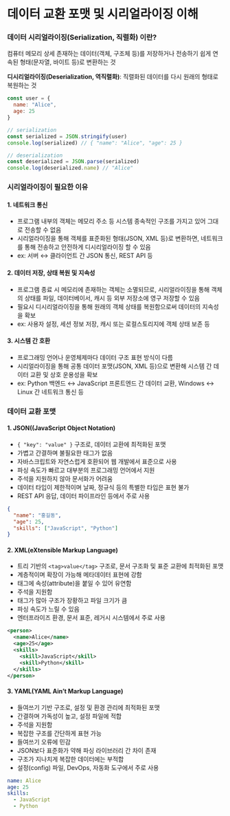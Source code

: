 # 데이터 교환 포맷 및 시리얼라이징 이해

### **데이터 시리얼라이징(Serialization, 직렬화) 이란?**

컴퓨터 메모리 상세 존재하는 데이터(객체, 구조체 등)를 저장하거나 전송하기 쉽게 연속된 형태(문자열, 바이트 등)로 변환하는 것

**디시리얼라이징(Deserialization, 역직렬화)**: 직렬화된 데이터를 다시 원래의 형태로 복원하는 것

```jsx
const user = {
  name: "Alice",
  age: 25
}

// serialization
const serialized = JSON.stringify(user)
console.log(serialized) // { "name": "Alice", "age": 25 }

// deserialization
const deserialized = JSON.parse(serialized)
console.log(deserialized.name) // "Alice"
```

### **시리얼라이징이 필요한 이유**
#### 1. 네트워크 통신
- 프로그램 내부의 객체는 메모리 주소 등 시스템 종속적인 구조를 가지고 있어 그대로 전송할 수 없음
- 시리얼라이징을 통해 객체를 표준화된 형태(JSON, XML 등)로 변환하면, 네트워크를 통해 전송하고 안전하게 디시리얼라이징 할 수 있음
- ex: 서버 ↔ 클라이언트 간 JSON 통신, REST API 등
#### 2. 데이터 저장, 상태 복원 및 지속성
- 프로그램 종료 시 메모리에 존재하는 객체는 소멸되므로, 시리얼라이징을 통해 객체의 상태를 파일, 데이터베이서, 캐시 등 외부 저장소에 영구 저장할 수 있음
- 필요시 디시리얼라이징을 통해 원래의 객체 상태를 복원함으로써 데이터의 지속성을 확보
- ex: 사용자 설정, 세션 정보 저장, 캐시 또는 로컬스토리지에 객체 상태 보존 등
#### 3. 시스템 간 호환
- 프로그래밍 언어나 운영체제마다 데이터 구조 표현 방식이 다름
- 시리얼라이징을 통해 공통 데이터 포맷(JSON, XML 등)으로 변환해 시스템 간 데이터 교환 및 상호 운용성을 확보
- ex: Python 백엔드 ↔ JavaScript 프론트엔드 간 데이터 교환, Windows ↔ Linux 간 네트워크 통신 등

### **데이터 교환 포맷**
#### 1. JSON((JavaScript Object Notation)
- `{ "key": "value" }` 구조로, 데이터 교환에 최적화된 포맷
- 가볍고 간결하며 불필요한 태그가 없음
- 자바스크립트와 자연스럽게 호환되어 웹 개발에서 표준으로 사용
- 파싱 속도가 빠르고 대부분의 프로그래밍 언어에서 지원
- 주석을 지원하지 않아 문서화가 어려움
- 데이터 타입이 제한적이며 날짜, 정규식 등의 특별한 타입은 표현 불가
- REST API 응답, 데이터 파이프라인 등에서 주로 사용

```json
{
  "name": "홍길동",
  "age": 25,
  "skills": ["JavaScript", "Python"]
}
```

#### 2. XML(eXtensible Markup Language)
- 트리 기반의 `<tag>value</tag>` 구조로, 문서 구조화 및 표준 교환에 최적화된 포맷
- 계층적이며 확장이 가능해 메타데이터 표현에 강함
- 태그에 속성(attribute)을 붙일 수 있어 유연함
- 주석을 지원함
- 태그가 많아 구조가 장황하고 파일 크기가 큼
- 파싱 속도가 느릴 수 있음
- 엔터프라이즈 환경, 문서 표준, 레거시 시스템에서 주로 사용

```xml
<person>
  <name>Alice</name>
  <age>25</age>
  <skills>
    <skill>JavaScript</skill>
    <skill>Python</skill>
  </skills>
</person>
```

#### 3. YAML(YAML Ain’t Markup Language)
- 들여쓰기 기반 구조로, 설정 및 환경 관리에 최적화된 포맷
- 간결하며 가독성이 높고, 설정 파일에 적합
- 주석을 지원함
- 복잡한 구조를 간단하게 표현 가능
- 들여쓰기 오류에 민감
- JSON보다 표준화가 약해 파싱 라이브러리 간 차이 존재
- 구조가 지나치게 복잡한 데이터에는 부적합
- 설정(config) 파일, DevOps, 자동화 도구에서 주로 사용

```yaml
name: Alice
age: 25
skills:
  - JavaScript
  - Python
```
